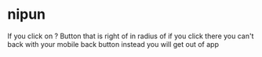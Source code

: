 # nipun
If you click on ? Button that is right of in radius of if you click there you can't back with your mobile back button instead you will get out of app
